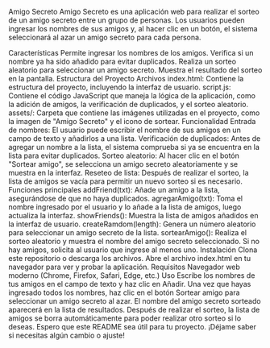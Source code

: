
Amigo Secreto
Amigo Secreto es una aplicación web para realizar el sorteo de un amigo secreto entre un grupo de personas. Los usuarios pueden ingresar los nombres de sus amigos y, al hacer clic en un botón, el sistema seleccionará al azar un amigo secreto para cada persona.

Características
Permite ingresar los nombres de los amigos.
Verifica si un nombre ya ha sido añadido para evitar duplicados.
Realiza un sorteo aleatorio para seleccionar un amigo secreto.
Muestra el resultado del sorteo en la pantalla.
Estructura del Proyecto
Archivos
index.html: Contiene la estructura del proyecto, incluyendo la interfaz de usuario.
script.js: Contiene el código JavaScript que maneja la lógica de la aplicación, como la adición de amigos, la verificación de duplicados, y el sorteo aleatorio.
assets/: Carpeta que contiene las imágenes utilizadas en el proyecto, como la imagen de "Amigo Secreto" y el icono de sortear.
Funcionalidad
Entrada de nombres: El usuario puede escribir el nombre de sus amigos en un campo de texto y añadirlos a una lista.
Verificación de duplicados: Antes de agregar un nombre a la lista, el sistema comprueba si ya se encuentra en la lista para evitar duplicados.
Sorteo aleatorio: Al hacer clic en el botón "Sortear amigo", se selecciona un amigo secreto aleatoriamente y se muestra en la interfaz.
Reseteo de lista: Después de realizar el sorteo, la lista de amigos se vacía para permitir un nuevo sorteo si es necesario.
Funciones principales
addFriend(txt): Añade un amigo a la lista, asegurándose de que no haya duplicados.
agregarAmigo(txt): Toma el nombre ingresado por el usuario y lo añade a la lista de amigos, luego actualiza la interfaz.
showFriends(): Muestra la lista de amigos añadidos en la interfaz de usuario.
createRamdom(length): Genera un número aleatorio para seleccionar un amigo secreto de la lista.
sortearAmigo(): Realiza el sorteo aleatorio y muestra el nombre del amigo secreto seleccionado. Si no hay amigos, solicita al usuario que ingrese al menos uno.
Instalación
Clona este repositorio o descarga los archivos.
Abre el archivo index.html en tu navegador para ver y probar la aplicación.
Requisitos
Navegador web moderno (Chrome, Firefox, Safari, Edge, etc.)
Uso
Escribe los nombres de tus amigos en el campo de texto y haz clic en Añadir.
Una vez que hayas ingresado todos los nombres, haz clic en el botón Sortear amigo para seleccionar un amigo secreto al azar.
El nombre del amigo secreto sorteado aparecerá en la lista de resultados.
Después de realizar el sorteo, la lista de amigos se borra automáticamente para poder realizar otro sorteo si lo deseas.
Espero que este README sea útil para tu proyecto. ¡Déjame saber si necesitas algún cambio o ajuste!
